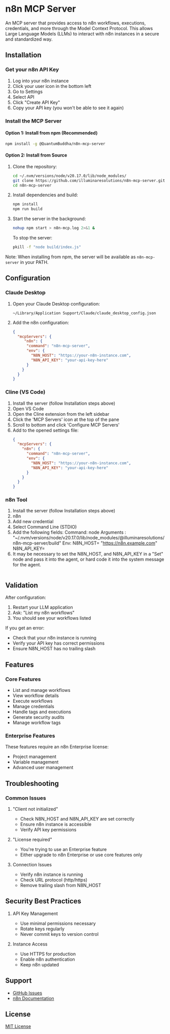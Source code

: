 # n8n MCP Server

An MCP server that provides access to n8n workflows, executions, credentials, and more through the Model Context Protocol. This allows Large Language Models (LLMs) to interact with n8n instances in a secure and standardized way.

## Installation

### Get your n8n API Key

1. Log into your n8n instance
2. Click your user icon in the bottom left
3. Go to Settings
4. Select API
5. Click "Create API Key"
6. Copy your API key (you won't be able to see it again)

### Install the MCP Server

#### Option 1: Install from npm (Recommended)

```bash
npm install -g @QuantumBuddha/n8n-mcp-server
```

#### Option 2: Install from Source

1. Clone the repository:
   ```bash
   cd ~/.nvm/versions/node/v20.17.0/lib/node_modules/
   git clone https://github.com/illuminaresolutions/n8n-mcp-server.git
   cd n8n-mcp-server
   ```

2. Install dependencies and build:
   ```bash
   npm install
   npm run build
   ```

3. Start the server in the background:
   ```bash
   nohup npm start > n8n-mcp.log 2>&1 &
   ```

   To stop the server:
   ```bash
   pkill -f "node build/index.js"
   ```

Note: When installing from npm, the server will be available as `n8n-mcp-server` in your PATH.

## Configuration

### Claude Desktop

1. Open your Claude Desktop configuration:
   ```
   ~/Library/Application Support/Claude/claude_desktop_config.json
   ```

2. Add the n8n configuration:
   ```json
   {
     "mcpServers": {
        "n8n": {
         "command": "n8n-mcp-server",
         "env": {
           "N8N_HOST": "https://your-n8n-instance.com",
           "N8N_API_KEY": "your-api-key-here"
         }
       }
     }
   }
   ```

### Cline (VS Code)

1. Install the server (follow Installation steps above)
2. Open VS Code
3. Open the Cline extension from the left sidebar
4. Click the 'MCP Servers' icon at the top of the pane
5. Scroll to bottom and click 'Configure MCP Servers'
6. Add to the opened settings file:
   ```json
   {
     "mcpServers": {
       "n8n": {
         "command": "n8n-mcp-server",
         "env": {
           "N8N_HOST": "https://your-n8n-instance.com",
           "N8N_API_KEY": "your-api-key-here"
         }
       }
     }
   }
   ```

### n8n Tool

1. Install the server (follow Installation steps above)
2. n8n
3. Add new credential
4. Select Command Line (STDIO)
5. Add the following fields:
   Command: node
   Arguments : <PATH TO index.js> "~/.nvm/versions/node/v20.17.0/lib/node_modules/@illuminaresolutions/n8n-mcp-server/build"
   Env: N8N_HOST=<FULL HOST URL> "https://n8n.example.com" N8N_API_KEY=<N8N API KEY>
6. It may be necessary to set the N8N_HOST, and N8N_API_KEY in a "Set" node and pass it into the agent, or hard code it into the system message for the agent.
   ```

## Validation

After configuration:

1. Restart your LLM application
2. Ask: "List my n8n workflows"
3. You should see your workflows listed

If you get an error:
- Check that your n8n instance is running
- Verify your API key has correct permissions
- Ensure N8N_HOST has no trailing slash

## Features

### Core Features
- List and manage workflows
- View workflow details
- Execute workflows
- Manage credentials
- Handle tags and executions
- Generate security audits
- Manage workflow tags

### Enterprise Features
These features require an n8n Enterprise license:
- Project management
- Variable management
- Advanced user management

## Troubleshooting

### Common Issues

1. "Client not initialized"
   - Check N8N_HOST and N8N_API_KEY are set correctly
   - Ensure n8n instance is accessible
   - Verify API key permissions

2. "License required"
   - You're trying to use an Enterprise feature
   - Either upgrade to n8n Enterprise or use core features only

3. Connection Issues
   - Verify n8n instance is running
   - Check URL protocol (http/https)
   - Remove trailing slash from N8N_HOST

## Security Best Practices

1. API Key Management
   - Use minimal permissions necessary
   - Rotate keys regularly
   - Never commit keys to version control

2. Instance Access
   - Use HTTPS for production
   - Enable n8n authentication
   - Keep n8n updated

## Support

- [GitHub Issues](https://github.com/illuminaresolutions/n8n-mcp-server/issues)
- [n8n Documentation](https://docs.n8n.io)

## License

[MIT License](LICENSE)
